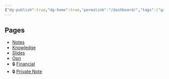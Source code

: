 ```yaml
---
{"dg-publish":true,"dg-home":true,"permalink":"/dashboard/","tags":["gardenEntry"],"dgPassFrontmatter":true,"noteIcon":"📝"}
---
```


## Pages
- [Notes](Notes/Notes)
- [Knowledge](/Knowledge/Knowledge)
- [Slides](Slides/Slides)
- [Opn](Work/Opn/Opn)
- 🔒 [Financial](Financials/Financials)
- 🔒 [Private Note](Notes/Private%20Notes)
